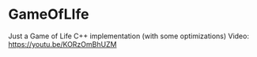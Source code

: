 # GameOfLIfe
Just a Game of Life C++ implementation (with some optimizations)
Video: https://youtu.be/KORzOmBhUZM
